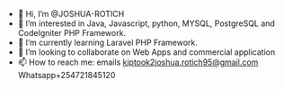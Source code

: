 - 👋 Hi, I’m @JOSHUA-ROTICH
- 👀 I’m interested in Java, Javascript, python, MYSQL, PostgreSQL and CodeIgniter PHP Framework.
- 🌱 I’m currently learning  Laravel PHP Framework.
- 💞️ I’m looking to collaborate on Web Apps and commercial application
- 📫 How to reach me: emails kiptook2joshua.rotich95@gmail.com Whatsapp+254721845120

<!---
JOSHUA-ROTICH/JOSHUA-ROTICH is a ✨ special ✨ repository because its `README.md` (this file) appears on your GitHub profile.
You can click the Preview link to take a look at your changes.
--->
